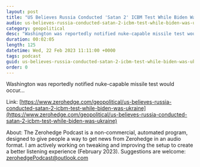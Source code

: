 ```yaml
---
layout: post
title: "US Believes Russia Conducted 'Satan 2' ICBM Test While Biden Was In Ukraine"
audio: us-believes-russia-conducted-satan-2-icbm-test-while-biden-was-ukraine-1
category: geopolitical
desc: "Washington was reportedly notified nuke-capable missile test would occur..."
duration: 00:02:05
length: 125
datetime: Wed, 22 Feb 2023 11:11:00 +0000
tags: podcast
guid: us-believes-russia-conducted-satan-2-icbm-test-while-biden-was-ukraine-0
order: 0
---
```

Washington was reportedly notified nuke-capable missile test would occur...

Link: [https://www.zerohedge.com/geopolitical/us-believes-russia-conducted-satan-2-icbm-test-while-biden-was-ukraine](https://www.zerohedge.com/geopolitical/us-believes-russia-conducted-satan-2-icbm-test-while-biden-was-ukraine)

About: The Zerohedge Podcast is a non-commercial, automated program, designed to give people a way to get news from Zerohedge in an audio format.  I am actively working on tweaking and improving the setup to create a better listening experience (February 2023).  Suggestions are welcome: [zerohedgePodcast@outlook.com](mailto:zerohedgePodcast@outlook.com)